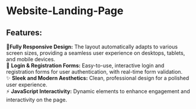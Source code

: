 # Website-Landing-Page

## Features:

📱**Fully Responsive Design:** The layout automatically adapts to various screen sizes, providing a seamless user experience on desktops, tablets, and mobile devices.<br/>
🔑 **Login & Registration Forms:** Easy-to-use, interactive login and registration forms for user authentication, with real-time form validation.<br/>
✨ **Sleek and Modern Aesthetics:** Clean, professional design for a polished user experience.<br/>
⚡ **JavaScript Interactivity:** Dynamic elements to enhance engagement and interactivity on the page.<br/>

